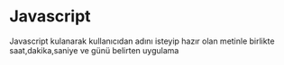 # Javascript
 Javascript kulanarak kullanıcıdan adını isteyip hazır olan metinle birlikte saat,dakika,saniye ve günü belirten uygulama
